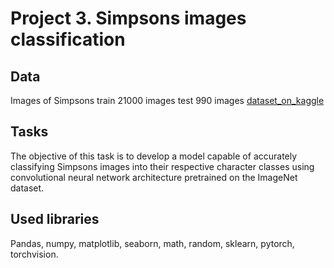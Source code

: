 # Project 3. Simpsons images classification

## Data

Images of Simpsons
train 21000 images
test 990 images
[dataset_on_kaggle](https://www.kaggle.com/competitions/journey-springfield/data?select=train)

## Tasks

The objective of this task is to develop a model capable of accurately classifying Simpsons images into their respective character classes using convolutional neural network architecture pretrained on the ImageNet dataset.

## Used libraries
  
Pandas, numpy, matplotlib, seaborn, math, random, sklearn, pytorch, torchvision.

